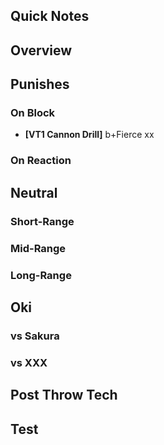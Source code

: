 ## Quick Notes ##

## <a name="Overview">Overview</a> ##

## <a name="Punishes">Punishes</a>

### On Block ###

- **[VT1 Cannon Drill]** b+Fierce xx

### On Reaction ###

## <a name="Neutral">Neutral</a> ##

### Short-Range ###

### Mid-Range ###

### Long-Range ###

## <a name="Oki">Oki</a> ##

### vs Sakura ###

### vs XXX ###

## Post Throw Tech ##

## Test ##

